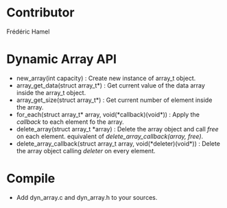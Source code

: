 Contributor
===========
Frédéric Hamel

Dynamic Array API
=================
- new\_array(int capacity) : Create new instance of array\_t object.
- array\_get\_data(struct array\_t\*) : Get current value of the data array inside the array\_t object.
- array\_get\_size(struct array\_t\*) : Get current number of element inside the array.
- for\_each(struct array\_t\* array, void(\*callback)(void\*)) : Apply the *callback* to each element fo the array.
- delete\_array(struct array\_t \*array) : Delete the array object and call *free* on each element.
  equivalent of *delete_array_callback(array, free)*.
- delete\_array\_callback(struct array\_t array, void(\*deleter)(void\*)) : Delete the array object calling *deleter*
  on every element.

Compile
=======
- Add dyn\_array.c and dyn\_array.h to your sources.
